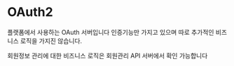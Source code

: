 # OAuth2

플랫폼에서 사용하는 OAuth 서버입니다
인증기능만 가지고 있으며 따로 추가적인 비즈니스 로직을 가지진 않습니다.

회원정보 관리에 대한 비즈니스 로직은 
회원관리 API 서버에서 확인 가능합니다 